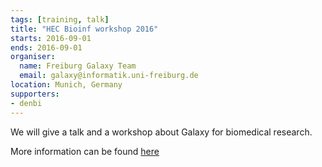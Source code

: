```yaml
---
tags: [training, talk]
title: "HEC Bioinf workshop 2016"
starts: 2016-09-01
ends: 2016-09-01
organiser:
  name: Freiburg Galaxy Team
  email: galaxy@informatik.uni-freiburg.de
location: Munich, Germany
supporters:
- denbi
---
```


We will give a talk and a workshop about Galaxy for biomedical research.

More information can be found [here](http://ams.med.uni-goettingen.de/hec_bioinf_workshop_2016/)
